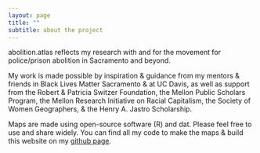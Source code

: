 ```yaml
---
layout: page
title: ""
subtitle: about the project
---
```


abolition.atlas reflects my research with and for the movement for police/prison abolition in Sacramento and beyond.   

My work is made possible by inspiration & guidance from my mentors & friends in Black Lives Matter Sacramento & at UC Davis, as well as support from the Robert & Patricia Switzer Foundation, the Mellon Public Scholars Program, the Mellon Research Initiative on Racial Capitalism, the Society of Women Geographers, & the Henry A. Jastro Scholarship.

Maps are made using open-source software (R) and dat.  Please feel free to use and share widely. You can find all my code to make the maps & build this website on my [github page](https://github.com/miakd/). 
